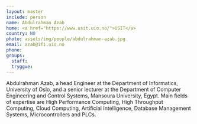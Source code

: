 ```yaml
---
layout: master
include: person
name: Abdulrahman Azab
home: <a href="https://www.usit.uio.no/">USIT</a>
country: NO
photo: assets/img/people/abdulrahman-azab.jpg
email: azab@ifi.uio.no
phone:
groups:
  staff:
  tryggve:
---
```


Abdulrahman Azab, a head Engineer at the Department of Informatics, University
of Oslo, and a senior lecturer at the Department of Computer Engineering and
Control Systems, Mansoura University, Egypt. Main fields of expertise are High
Performance Computing, High Throughput Computing, Cloud Computing, Artificial
Intelligence, Database Management Systems, Microcontrollers and PLCs.
